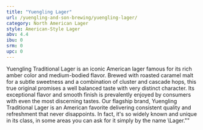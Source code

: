 ```yaml
---
title: "Yuengling Lager"
url: /yuengling-and-son-brewing/yuengling-lager/
category: North American Lager
style: American-Style Lager
abv: 4.4
ibu: 0
srm: 0
upc: 0
---
```

Yuengling Traditional Lager is an iconic American lager famous for its rich amber color and medium-bodied flavor. Brewed with roasted caramel malt for a subtle sweetness and a combination of cluster and cascade hops, this true original promises a well balanced taste with very distinct character. Its exceptional flavor and smooth finish is prevalently enjoyed by consumers with even the most discerning tastes. Our flagship brand, Yuengling Traditional Lager is an American favorite delivering consistent quality and refreshment that never disappoints. In fact, it's so widely known and unique in its class, in some areas you can ask for it simply by the name \Lager.\""
